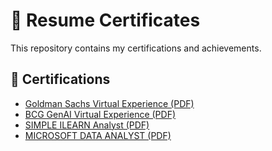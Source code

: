 # 📑 Resume Certificates

This repository contains my certifications and achievements.

## 📜 Certifications
- [Goldman Sachs Virtual Experience (PDF)](./certificates/goldman.pdf)
- [BCG GenAI Virtual Experience (PDF)](./certificates/bcg.pdf)
- [SIMPLE ILEARN Analyst (PDF)](./certificates/9046460_93933981758821642114.pdf)
- [MICROSOFT DATA ANALYST (PDF)](./certificates/9013306_93914441758314569778.pdf)
